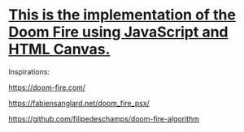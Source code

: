 # [This is the implementation of the Doom Fire using JavaScript and HTML Canvas.](https://htmlpreview.github.io/?https://github.com/Veektzen/Doom-Fire-Canvas/blob/main/index.html)

Inspirations:

https://doom-fire.com/

https://fabiensanglard.net/doom_fire_psx/

https://github.com/filipedeschamps/doom-fire-algorithm
 
